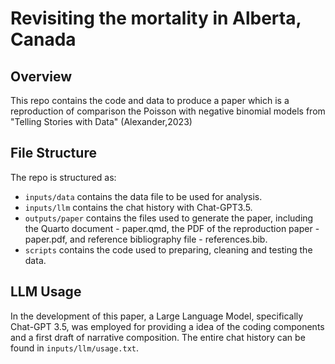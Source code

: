 #  Revisiting the mortality in Alberta, Canada

## Overview

This repo contains the code and data to produce a paper which is a reproduction of comparison the Poisson with negative binomial models from "Telling Stories with Data" (Alexander,2023)


## File Structure

The repo is structured as:

-   `inputs/data` contains the data file to be used for analysis.
-   `inputs/llm` contains the chat history with Chat-GPT3.5.
-   `outputs/paper` contains the files used to generate the paper, including the Quarto document - paper.qmd, the PDF of the reproduction paper - paper.pdf, and reference bibliography file - references.bib.
-   `scripts` contains the code used to preparing, cleaning and testing the data.

## LLM Usage

In the development of this paper, a Large Language Model, specifically Chat-GPT 3.5, was employed for providing a idea of the coding components and a first draft of narrative composition. The entire chat history can be found in `inputs/llm/usage.txt`.
